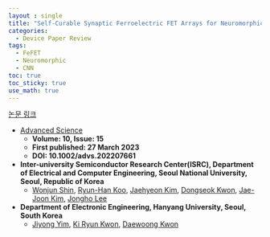 ```yaml
---
layout : single
title: "Self-Curable Synaptic Ferroelectric FET Arrays for Neuromorphic Convolutional Neural Network"   
categories: 
  - Device Paper Review
tags:
  - FeFET  
  - Neuromorphic        
  - CNN 
toc: true
toc_sticky: true
use_math: true
---
```



[논문 링크](https://advanced.onlinelibrary.wiley.com/doi/full/10.1002/advs.202207661)         

- [Advanced Science](https://advanced.onlinelibrary.wiley.com/journal/21983844)
  - **Volume: 10, Issue: 15**   
  - **First published: 27 March 2023**   
  - **DOI: 10.1002/advs.202207661**     
- **Inter-university Semiconductor Research Center(ISRC), Department of Electrical and Computer Engineering, Seoul National University, Seoul, Republic of Korea**    
  - [Wonjun Shin](https://ieeexplore.ieee.org/author/37086992826), [Ryun-Han Koo](https://ieeexplore.ieee.org/author/37089391606), [Jaehyeon Kim](https://ieeexplore.ieee.org/author/37089324137), [Dongseok Kwon](https://ieeexplore.ieee.org/author/37089216638), [Jae-Joon Kim](https://ieeexplore.ieee.org/author/37076821100), [Jongho Lee](https://ieeexplore.ieee.org/author/37085367913)   
- **Department of Electronic Engineering, Hanyang University, Seoul, South Korea**   
  - [Jiyong Yim](https://ieeexplore.ieee.org/author/37088949170), [Ki Ryun Kwon](https://ieeexplore.ieee.org/author/37089818113), [Daewoong Kwon](https://ieeexplore.ieee.org/author/37402105900)   

&nbsp;







